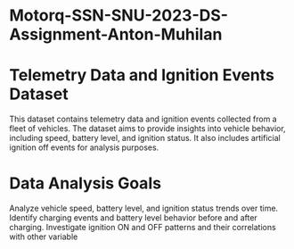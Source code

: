 # Motorq-SSN-SNU-2023-DS-Assignment-Anton-Muhilan
# Telemetry Data and Ignition Events Dataset
This dataset contains telemetry data and ignition events collected from a fleet of vehicles. The dataset aims to provide insights into vehicle behavior,
including speed, battery level, and ignition status. It also includes artificial ignition off events for analysis purposes.


# Data Analysis Goals
Analyze vehicle speed, battery level, and ignition status trends over time.
Identify charging events and battery level behavior before and after charging.
Investigate ignition ON and OFF patterns and their correlations with other variable
